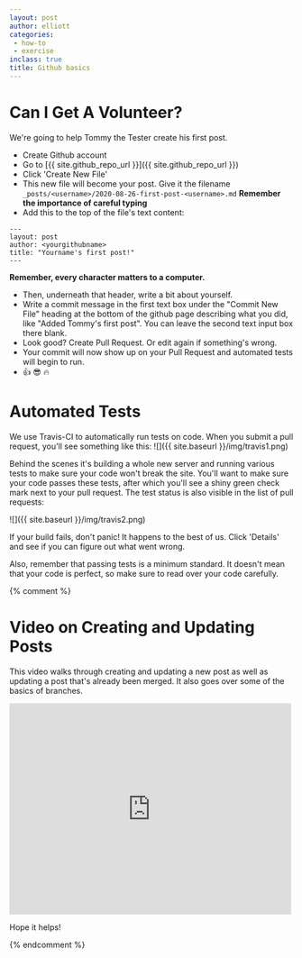 ```yaml
---
layout: post
author: elliott
categories:
 - how-to
 - exercise
inclass: true
title: Github basics
---
```


# Can I Get A Volunteer?

We're going to help Tommy the Tester create his first post.

* Create Github account
* Go to [{{ site.github_repo_url }}]({{ site.github_repo_url }})
* Click 'Create New File'
* This new file will become your post.  Give it the filename `_posts/<username>/2020-08-26-first-post-<username>.md` **Remember the importance of careful typing**
* Add this to the top of the file's text content:

```
---
layout: post
author: <yourgithubname>
title: "Yourname's first post!"
---
```

**Remember, every character matters to a computer.**

* Then, underneath that header, write a bit about yourself.
* Write a commit message in the first text box under the "Commit New File" heading at the bottom of the github page describing what you did, like "Added Tommy's first post".  You can leave the second text input box there blank.
* Look good? Create Pull Request.  Or edit again if something's wrong.
* Your commit will now show up on your Pull Request and automated tests will begin to run.
* :+1: :sunglasses: :fire:


# Automated Tests

We use Travis-CI to automatically run tests on code.  When you submit a pull request, you'll see something like this:
![]({{ site.baseurl }}/img/travis1.png)

Behind the scenes it's building a whole new server and running various tests to make sure your code won't break the site.  You'll want to make sure your code passes these tests, after which you'll see a shiny green check mark next to your pull request.  The test status is also visible in the list of pull requests:

![]({{ site.baseurl }}/img/travis2.png)

If your build fails, don't panic!  It happens to the best of us.  Click 'Details' and see if you can figure out what went wrong.

Also, remember that passing tests is a minimum standard.  It doesn't mean that your code is perfect, so make sure to read over your code carefully.

{% comment %}
# Video on Creating and Updating Posts

This video walks through creating and updating a new post as well as updating a post that's already been merged.  It also goes over some of the basics of branches.

<iframe src="https://player.vimeo.com/video/151900462" width="500" height="375" frameborder="0" webkitallowfullscreen mozallowfullscreen allowfullscreen></iframe>

Hope it helps!

{% endcomment %}